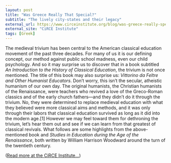 ```yaml
---
layout: post
title: "Was Greece Really That Special?"
subtitle: "The lively city-states and their legacy"
external_url: https://www.circeinstitute.org/blog/was-greece-really-special
external_site: "CiRCE Institute"
tags: [Greek]
---
```


The medieval trivium has been central to the American classical education movement of the past three decades. For many of us it is our defining concept, our method against public school madness, even our child psychology. And so it may surprise us to discover that in a book subtitled *An Introduction to the History of Classical Education*, the trivium is not once mentioned. The title of this book may also surprise us: *Vittorino da Feltre and Other Humanist Educators*. Don’t worry, this isn’t the secular, atheistic humanism of our own day. The original humanists, the Christian humanists of the Renaissance, were teachers who revived a love of the Greco-Roman classics and of the early church fathers—and they didn’t do it through the trivium. No, they were determined to replace medieval education with what they believed were more classical aims and methods, and it was only through their labors that classical education survived as long as it did into the modern age.[1] However we may feel toward them for dethroning the trivium, let’s hear them out and see if we can learn from that greatest of classical revivals. What follows are some highlights from the above-mentioned book and *Studies in Education during the Age of the Renaissance*, both written by William Harrison Woodward around the turn of the twentieth century.

([Read more at the CiRCE Institute…](page.external_url))